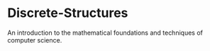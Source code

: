 # Discrete-Structures
An introduction to the mathematical foundations and techniques of computer science.
